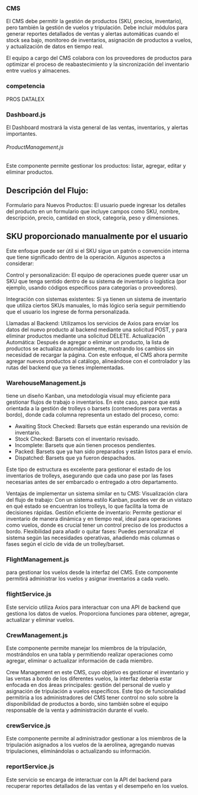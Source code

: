 ### CMS

El CMS debe permitir la gestión de productos (SKU, precios, inventario), pero también la gestión de vuelos y tripulación. Debe incluir módulos para generar reportes detallados de ventas y alertas automáticas cuando el stock sea bajo, monitoreo de inventarios, asignación de productos a vuelos, y actualización de datos en tiempo real.

El equipo a cargo del CMS colabora con los proveedores de productos para optimizar el proceso de reabastecimiento y la sincronización del inventario entre vuelos y almacenes.

### competencia

PROS
DATALEX

### Dashboard.js

El Dashboard mostrará la vista general de las ventas, inventarios, y alertas importantes.

###### ProductManagement.js

Este componente permite gestionar los productos: listar, agregar, editar y eliminar productos.

## Descripción del Flujo:

Formulario para Nuevos Productos: El usuario puede ingresar los detalles del producto en un formulario que incluye campos como SKU, nombre, descripción, precio, cantidad en stock, categoría, peso y dimensiones.

## SKU proporcionado manualmente por el usuario

Este enfoque puede ser útil si el SKU sigue un patrón o convención interna que tiene significado dentro de la operación. Algunos aspectos a considerar:

Control y personalización: El equipo de operaciones puede querer usar un SKU que tenga sentido dentro de su sistema de inventario o logística (por ejemplo, usando códigos específicos para categorías o proveedores).

Integración con sistemas existentes: Si ya tienen un sistema de inventario que utiliza ciertos SKUs manuales, lo más lógico sería seguir permitiendo que el usuario los ingrese de forma personalizada.

Llamadas al Backend: Utilizamos los servicios de Axios para enviar los datos del nuevo producto al backend mediante una solicitud POST, y para eliminar productos mediante una solicitud DELETE.
Actualización Automática: Después de agregar o eliminar un producto, la lista de productos se actualiza automáticamente, mostrando los cambios sin necesidad de recargar la página.
Con este enfoque, el CMS ahora permite agregar nuevos productos al catálogo, alineándose con el controlador y las rutas del backend que ya tienes implementadas.

### WarehouseManagement.js

tiene un diseño Kanban, una metodología visual muy eficiente para gestionar flujos de trabajo o inventarios. En este caso, parece que está orientada a la gestión de trolleys o barsets (contenedores para ventas a bordo), donde cada columna representa un estado del proceso, como:

- Awaiting Stock Checked: Barsets que están esperando una revisión de inventario.
- Stock Checked: Barsets con el inventario revisado.
- Incomplete: Barsets que aún tienen procesos pendientes.
- Packed: Barsets que ya han sido preparados y están listos para el envío.
- Dispatched: Barsets que ya fueron despachados.

Este tipo de estructura es excelente para gestionar el estado de los inventarios de trolleys, asegurando que cada uno pase por las fases necesarias antes de ser embarcado o entregado a otro departamento.

Ventajas de implementar un sistema similar en tu CMS:
Visualización clara del flujo de trabajo: Con un sistema estilo Kanban, puedes ver de un vistazo en qué estado se encuentran los trolleys, lo que facilita la toma de decisiones rápidas.
Gestión eficiente de inventario: Permite gestionar el inventario de manera dinámica y en tiempo real, ideal para operaciones como vuelos, donde es crucial tener un control preciso de los productos a bordo.
Flexibilidad para añadir o quitar fases: Puedes personalizar el sistema según las necesidades operativas, añadiendo más columnas o fases según el ciclo de vida de un trolley/barset.

### FlightManagement.js

para gestionar los vuelos desde la interfaz del CMS. Este componente permitirá administrar los vuelos y asignar inventarios a cada vuelo.

### flightService.js

Este servicio utiliza Axios para interactuar con una API de backend que gestiona los datos de vuelos. Proporciona funciones para obtener, agregar, actualizar y eliminar vuelos.

### CrewManagement.js

Este componente permite manejar los miembros de la tripulación, mostrándolos en una tabla y permitiendo realizar operaciones como agregar, eliminar o actualizar información de cada miembro.

Crew Management en este CMS, cuyo objetivo es gestionar el inventario y las ventas a bordo de los diferentes vuelos, la interfaz debería estar enfocada en dos áreas principales: gestión del personal de vuelo y asignación de tripulación a vuelos específicos. Este tipo de funcionalidad permitiría a los administradores del CMS tener control no solo sobre la disponibilidad de productos a bordo, sino también sobre el equipo responsable de la venta y administración durante el vuelo.

### crewService.js

Este componente permite al administrador gestionar a los miembros de la tripulación asignados a los vuelos de la aerolínea, agregando nuevas tripulaciones, eliminándolas o actualizando su información.

### reportService.js

Este servicio se encarga de interactuar con la API del backend para recuperar reportes detallados de las ventas y el desempeño en los vuelos.
